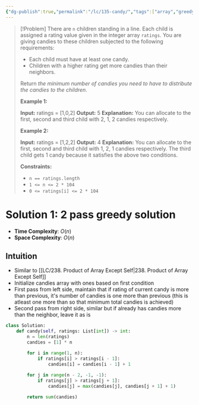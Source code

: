 ```yaml
---
{"dg-publish":true,"permalink":"/lc/135-candy/","tags":["array","greedy"]}
---
```


>[!Problem]
>There are `n` children standing in a line. Each child is assigned a rating value given in the integer array `ratings`.
> You are giving candies to these children subjected to the following requirements:
> 
> - Each child must have at least one candy.
> - Children with a higher rating get more candies than their neighbors.
> 
> Return _the minimum number of candies you need to have to distribute the candies to the children_.
> 
> **Example 1:**
> 
> **Input:** ratings = [1,0,2]
> **Output:** 5
> **Explanation:** You can allocate to the first, second and third child with 2, 1, 2 candies respectively.
> 
> **Example 2:**
> 
> **Input:** ratings = [1,2,2]
> **Output:** 4
> **Explanation:** You can allocate to the first, second and third child with 1, 2, 1 candies respectively.
> The third child gets 1 candy because it satisfies the above two conditions.
> 
> **Constraints:**
> 
> - `n == ratings.length`
> - `1 <= n <= 2 * 104`
> - `0 <= ratings[i] <= 2 * 104`

# Solution 1: 2 pass greedy solution
- **Time Complexity**: $O(n)$
- **Space Complexity**: $O(n)$
## Intuition
- Similar to [[LC/238. Product of Array Except Self\|238. Product of Array Except Self]]
- Initialize candies array with ones based on first condition
- First pass from left side, maintain that if rating of current candy is more than previous, it's number of candies is one more than previous (this is atleast one more than so that minimum total candies is achieved)
- Second pass from right side, similar but if already has candies more than the neighbor, leave it as is
```python
class Solution:
    def candy(self, ratings: List[int]) -> int:
        n = len(ratings)
        candies = [1] * n

        for i in range(1, n):
            if ratings[i] > ratings[i - 1]:
                candies[i] = candies[i - 1] + 1
        
        for j in range(n - 2, -1, -1):
            if ratings[j] > ratings[j + 1]:
                candies[j] = max(candies[j], candies[j + 1] + 1)

        return sum(candies)
```